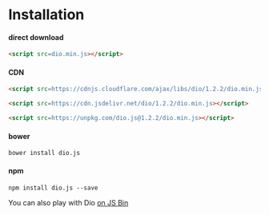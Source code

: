 # Installation

#### direct download

```html
<script src=dio.min.js></script>
```

#### CDN

```html
<script src=https://cdnjs.cloudflare.com/ajax/libs/dio/1.2.2/dio.min.js></script>
```

```html
<script src=https://cdn.jsdelivr.net/dio/1.2.2/dio.min.js></script>
```

```html
<script src=https://unpkg.com/dio.js@1.2.2/dio.min.js></script>
```

#### bower

```
bower install dio.js
```

#### npm

```
npm install dio.js --save
```

You can also play with Dio [on JS Bin](http://jsbin.com/lobavo/edit?js,output)

